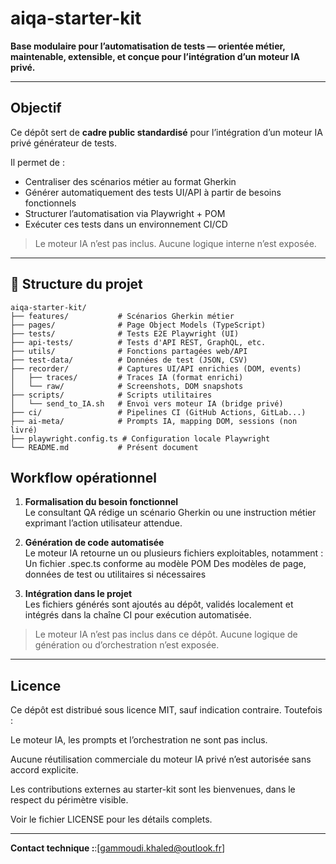 # aiqa-starter-kit

**Base modulaire pour l’automatisation de tests — orientée métier, maintenable, extensible, et conçue pour l’intégration d’un moteur IA privé.**

---

## Objectif

Ce dépôt sert de **cadre public standardisé** pour l’intégration d’un moteur IA privé générateur de tests.

Il permet de :

- Centraliser des scénarios métier au format Gherkin
- Générer automatiquement des tests UI/API à partir de besoins fonctionnels
- Structurer l’automatisation via Playwright + POM
- Exécuter ces tests dans un environnement CI/CD

> Le moteur IA n’est pas inclus. Aucune logique interne n’est exposée.

---

## 📁 Structure du projet

```text
aiqa-starter-kit/
├── features/           # Scénarios Gherkin métier
├── pages/              # Page Object Models (TypeScript)
├── tests/              # Tests E2E Playwright (UI)
├── api-tests/          # Tests d'API REST, GraphQL, etc.
├── utils/              # Fonctions partagées web/API
├── test-data/          # Données de test (JSON, CSV)
├── recorder/           # Captures UI/API enrichies (DOM, events)
│   ├── traces/         # Traces IA (format enrichi)
│   └── raw/            # Screenshots, DOM snapshots
├── scripts/            # Scripts utilitaires
│   └── send_to_IA.sh   # Envoi vers moteur IA (bridge privé)
├── ci/                 # Pipelines CI (GitHub Actions, GitLab...)
├── ai-meta/            # Prompts IA, mapping DOM, sessions (non livré)
├── playwright.config.ts # Configuration locale Playwright
└── README.md           # Présent document

```

## Workflow opérationnel

1. **Formalisation du besoin fonctionnel**  
   Le consultant QA rédige un scénario Gherkin ou une instruction métier exprimant l’action utilisateur attendue.

2. **Génération de code automatisée**  
   Le moteur IA retourne un ou plusieurs fichiers exploitables, notamment :
   Un fichier .spec.ts conforme au modèle POM
   Des modèles de page, données de test ou utilitaires si nécessaires

4. **Intégration dans le projet**  
   Les fichiers générés sont ajoutés au dépôt, validés localement et intégrés dans la chaîne CI pour exécution automatisée.

> Le moteur IA n’est pas inclus dans ce dépôt. Aucune logique de génération ou d’orchestration n’est exposée.

---

## Licence

Ce dépôt est distribué sous licence MIT, sauf indication contraire.
Toutefois :

Le moteur IA, les prompts et l’orchestration ne sont pas inclus.

Aucune réutilisation commerciale du moteur IA privé n’est autorisée sans accord explicite.

Les contributions externes au starter-kit sont les bienvenues, dans le respect du périmètre visible.

Voir le fichier LICENSE pour les détails complets.

---


**Contact technique :**:[gammoudi.khaled@outlook.fr]
